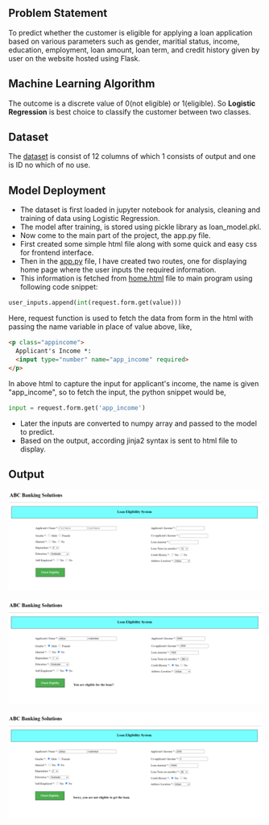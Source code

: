 ## Problem Statement
To predict whether the customer is eligible for applying a loan application based on various parameters such as gender, maritial status, income, education, employment, loan amount, loan term, and credit history given by user on the website hosted using Flask.

## Machine Learning Algorithm
The outcome is a discrete value of 0(not eligible) or 1(eligible). So **Logistic Regression** is best choice to classify the customer between two classes.

## Dataset
The [dataset](https://www.kaggle.com/altruistdelhite04/loan-prediction-problem-dataset) is consist of 12 columns of which 1 consists of output and one is ID no which of no use.

## Model Deployment
- The dataset is first loaded in jupyter notebook for analysis, cleaning and training of data using Logistic Regression.
- The model after training, is stored using pickle library as loan_model.pkl.
- Now come to the main part of the project, the app.py file.
- First created some simple html file along with some quick and easy css for frontend interface.
- Then in the [app.py](app.py) file, I have created two routes, one for displaying home page where the user inputs the required information.
- This information is fetched from [home.html](https://github.com/aditya9110/Contribution-program/blob/master/ML_models_Flask/Aditya%20Mahimkar/templates/home.html) file to main program using following code snippet:
```py
user_inputs.append(int(request.form.get(value)))
```
Here, request function is used to fetch the data from form in the html with passing the name variable in place of value above, like,
```html
<p class="appincome">
  Applicant's Income *:
  <input type="number" name="app_income" required>
</p>
```
In above html to capture the input for applicant's income, the name is given "app_income", so to fetch the input, the python snippet would be,
```py
input = request.form.get('app_income')
```
- Later the inputs are converted to numpy array and passed to the model to predict.
- Based on the output, according jinja2 syntax is sent to html file to display.

## Output
![output1](output1.PNG)

![output2](output2.PNG)

![output3](output3.PNG)
